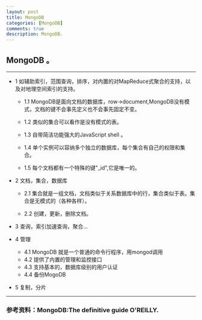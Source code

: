 ```yaml
---
layout: post
title: MongoDB
categories: [MongoDB]
comments: true
description: MongoDB.
---
```


## MongoDB  。

---

* 1 如辅助索引，范围查询，排序，对内置的对MapReduce式聚合的支持，以及对地理空间索引的支持。
 
 
    * 1.1 MongoDB是面向文档的数据库，row->document,MongoDB没有模式，文档的键不会事先定义也不会事先固定不变。

    * 1.2 类似的集合可以看作是没有模式的表。

    * 1.3 自带简洁功能强大的JavaScript shell 。

    * 1.4 单个实例可以容纳多个独立的数据库，每个集合有自己的权限和集合。

    * 1.5 每个文档都有一个特殊的键"_id",它是唯一的。
 
* 2 文档，集合，数据库

    * 2.1 集合就是一组文档，文档类似于关系数据库中的行，集合类似于表。集合是无模式的（各种各样）。
    
    * 2.2 创建，更新，删除文档。

* 3 查询，索引加速查询，聚合...

* 4 管理
    * 4.1 MongoDB 就是一个普通的命令行程序，用mongod调用
    * 4.2 提供了内置的管理和监控接口
    * 4.3 支持基本的，数据库级别的用户认证
    * 4.4 备份MogoDB
    
* 5 复制，分片


---
### 参考资料：MongoDB:The definitive guide O'REILLY.
